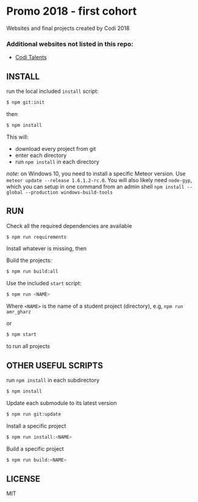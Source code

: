 # Promo 2018 - first cohort

Websites and final projects created by Codi 2018

### Additional websites not listed in this repo:

- [Codi Talents](http://coditalent.tk)

## INSTALL

run the local included `install` script:

```sh
$ npm git:init
```

then

```sh
$ npm install
```

This will:

- download every project from git
- enter each directory
- run `npm install` in each directory

*note*: on Windows 10, you need to install a specific Meteor version. Use `meteor update --release 1.6.1.2-rc.0`. You will also likely need `node-gyp`, which you can setup in one command from an admin shell `npm install --global --production windows-build-tools`

## RUN

Check all the required dependencies are available

```sh
$ npm run requirements
```

Install whatever is missing, then

Build the projects:

```sh
$ npm run build:all
```

Use the included `start` script:

```sh
$ npm run <NAME>
```

Where `<NAME>` is the name of a student project (directory), e.g, `npm run amr_gharz`

or

```sh
$ npm start
```

to run all projects

## OTHER USEFUL SCRIPTS

run `npm install` in each subdirectory
```sh
$ npm install 
```

Update each submodule to its latest version
```sh
$ npm run git:update
```

Install a specific project
```sh
$ npm run install:<NAME>
```

Build a specific project
```sh
$ npm run build:<NAME>
```

## LICENSE

MIT
